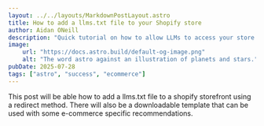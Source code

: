 ```yaml
---
layout: ../../layouts/MarkdownPostLayout.astro
title: How to add a llms.txt file to your Shopify store
author: Aidan ONeill
description: "Quick tutorial on how to allow LLMs to access your store for shopping"
image: 
    url: "https://docs.astro.build/default-og-image.png"
    alt: "The word astro against an illustration of planets and stars."
pubDate: 2025-07-28
tags: ["astro", "success", "ecommerce"]
---
```

This post will be able how to add a llms.txt file to a shopify storefront using a redirect method. There will also be a downloadable template that can be used with some e-commerce specific recommendations. 

